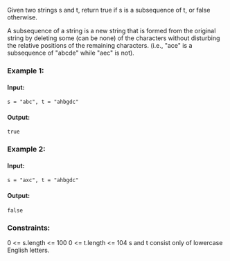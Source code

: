 Given two strings s and t, return true if s is a subsequence of t, or false otherwise.

A subsequence of a string is a new string that is formed from the original string by deleting some (can be none) of the characters without disturbing the relative positions of the remaining characters. (i.e., "ace" is a subsequence of "abcde" while "aec" is not).

### Example 1:
#### Input: 
`s = "abc", t = "ahbgdc"`
#### Output: 
`true`

### Example 2:
#### Input: 
`s = "axc", t = "ahbgdc"`
#### Output: 
`false`
 

### Constraints:
0 <= s.length <= 100
0 <= t.length <= 104
s and t consist only of lowercase English letters.
